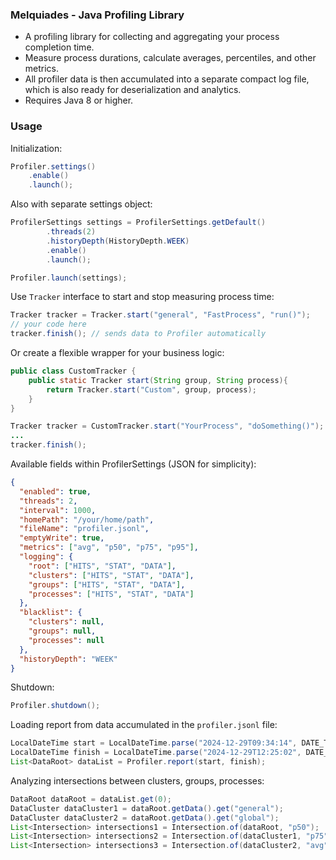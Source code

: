 ### Melquiades - Java Profiling Library
* A profiling library for collecting and aggregating your process completion time.  
* Measure process durations, calculate averages, percentiles, and other metrics.  
* All profiler data is then accumulated into a separate compact log file, which is also ready for deserialization and analytics.
* Requires Java 8 or higher.

### Usage

Initialization:
```java
Profiler.settings()
    .enable()
    .launch();
```

Also with separate settings object:
```java
ProfilerSettings settings = ProfilerSettings.getDefault()
        .threads(2)
        .historyDepth(HistoryDepth.WEEK)
        .enable()
        .launch();

Profiler.launch(settings);
```

Use `Tracker` interface to start and stop measuring process time:
```java
Tracker tracker = Tracker.start("general", "FastProcess", "run()");
// your code here
tracker.finish(); // sends data to Profiler automatically
```

Or create a flexible wrapper for your business logic:
```java
public class CustomTracker {
    public static Tracker start(String group, String process){
        return Tracker.start("Custom", group, process);
    }
}

Tracker tracker = CustomTracker.start("YourProcess", "doSomething()");
...
tracker.finish();
```

Available fields within ProfilerSettings (JSON for simplicity):
```json
{
  "enabled": true,
  "threads": 2,
  "interval": 1000,
  "homePath": "/your/home/path",
  "fileName": "profiler.jsonl",
  "emptyWrite": true,
  "metrics": ["avg", "p50", "p75", "p95"],
  "logging": {
    "root": ["HITS", "STAT", "DATA"],
    "clusters": ["HITS", "STAT", "DATA"],
    "groups": ["HITS", "STAT", "DATA"],
    "processes": ["HITS", "STAT", "DATA"]
  },
  "blacklist": {
    "clusters": null,
    "groups": null,
    "processes": null
  },
  "historyDepth": "WEEK"
}
```



Shutdown:
```java
Profiler.shutdown();
```

Loading report from data accumulated in the `profiler.jsonl` file:
```java
LocalDateTime start = LocalDateTime.parse("2024-12-29T09:34:14", DATE_TIME_FORMATTER);
LocalDateTime finish = LocalDateTime.parse("2024-12-29T12:25:02", DATE_TIME_FORMATTER);
List<DataRoot> dataList = Profiler.report(start, finish);
```

Analyzing intersections between clusters, groups, processes:
```java
DataRoot dataRoot = dataList.get(0);
DataCluster dataCluster1 = dataRoot.getData().get("general");
DataCluster dataCluster2 = dataRoot.getData().get("global");
List<Intersection> intersections1 = Intersection.of(dataRoot, "p50");
List<Intersection> intersections2 = Intersection.of(dataCluster1, "p75");
List<Intersection> intersections3 = Intersection.of(dataCluster2, "avg");
```